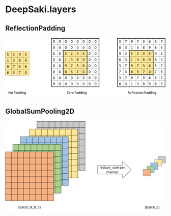 # DeepSaki.layers

## ReflectionPadding
![Padding comparison](appendix/ReflectionPadding.png)

## GlobalSumPooling2D
![GlobalSumPooling2D](appendix/GlobalSumPooling2D.png)
